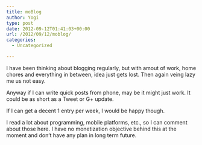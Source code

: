 ```yaml
---
title: moBlog
author: Yogi
type: post
date: 2012-09-12T01:41:03+00:00
url: /2012/09/12/moblog/
categories:
  - Uncategorized

---
```

I have been thinking about blogging regularly, but with amout of work, home chores and everything in between, idea just gets lost. Then again veing lazy me us not easy.

Anyway if I can write quick posts from phone, may be it might just work. It could be as short as a Tweet or G+ update.
  
If I can get a decent 1 entry per week, I would be happy though.

I read a lot about programming, mobile platforms, etc., so I can comment about those here. I have no monetization objective behind this at the moment and don&#8217;t have any plan in long term future.